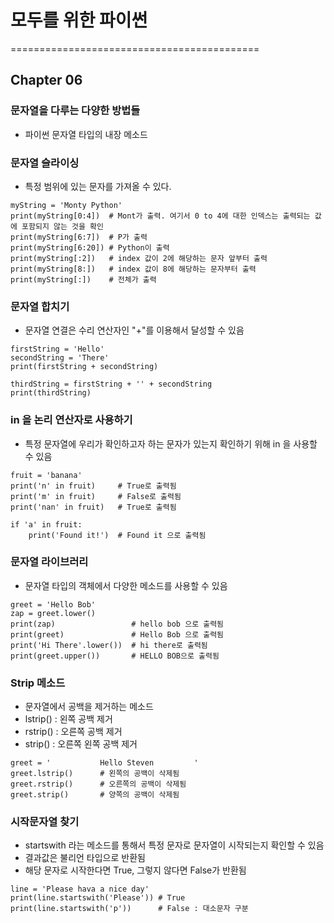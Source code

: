 # 모두를 위한 파이썬

===========================================

## Chapter 06


### 문자열을 다루는 다양한 방법들
- 파이썬 문자열 타입의 내장 메소드


### 문자열 슬라이싱
- 특정 범위에 있는 문자를 가져올 수 있다.

```
myString = 'Monty Python'
print(myString[0:4])  # Mont가 출력. 여기서 0 to 4에 대한 인덱스는 출력되는 값에 포함되지 않는 것을 확인
print(myString[6:7])  # P가 출력
print(myString[6:20]) # Python이 출력
print(myString[:2])   # index 값이 2에 해당하는 문자 앞부터 출력
print(myString[8:])   # index 값이 8에 해당하는 문자부터 출력
print(myString[:])    # 전체가 출력
```


### 문자열 합치기
- 문자열 연결은 수리 연산자인 "+"를 이용해서 달성할 수 있음

```
firstString = 'Hello'
secondString = 'There'
print(firstString + secondString)

thirdString = firstString + '' + secondString
print(thirdString)
```


### in 을 논리 연산자로 사용하기
- 특정 문자열에 우리가 확인하고자 하는 문자가 있는지 확인하기 위해 in 을 사용할 수 있음

```
fruit = 'banana'
print('n' in fruit)     # True로 출력됨
print('m' in fruit)     # False로 출력됨
print('nan' in fruit)   # True로 출력됨

if 'a' in fruit:
    print('Found it!')  # Found it 으로 출력됨
```


### 문자열 라이브러리
- 문자열 타입의 객체에서 다양한 메소드를 사용할 수 있음

```
greet = 'Hello Bob'
zap = greet.lower()
print(zap)                 # hello bob 으로 출력됨
print(greet)               # Hello Bob 으로 출력됨
print('Hi There'.lower())  # hi there로 출력됨
print(greet.upper())       # HELLO BOB으로 출력됨
```


### Strip 메소드
- 문자열에서 공백을 제거하는 메소드
- lstrip() : 왼쪽 공백 제거
- rstrip() : 오른쪽 공백 제거
- strip()  : 오른쪽 왼쪽 공백 제거

```
greet = '           Hello Steven         '
greet.lstrip()      # 왼쪽의 공백이 삭제됨
greet.rstrip()      # 오른쪽의 공백이 삭제됨
greet.strip()       # 양쪽의 공백이 삭제됨
```


### 시작문자열 찾기
- startswith 라는 메소드를 통해서 특정 문자로 문자열이 시작되는지 확인할 수 있음
- 결과값은 불리언 타입으로 반환됨
- 해당 문자로 시작한다면 True, 그렇지 않다면 False가 반환됨

```
line = 'Please hava a nice day'
print(line.startswith('Please')) # True
print(line.startswith('p'))      # False : 대소문자 구분
```

